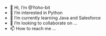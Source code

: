 - 👋 Hi, I’m @Yoho-bit
- 👀 I’m interested in Python
- 🌱 I’m currently learning Java and Salesforce
- 💞️ I’m looking to collaborate on ...
- 📫 How to reach me ...

<!---
Yoho-bit/Yoho-bit is a ✨ special ✨ repository because its `README.md` (this file) appears on your GitHub profile.
You can click the Preview link to take a look at your changes.
--->
